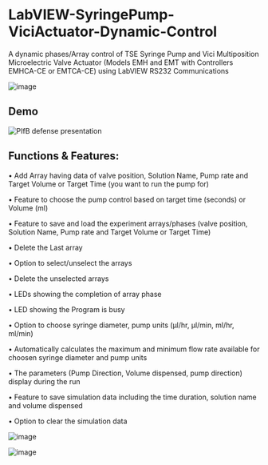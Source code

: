 # LabVIEW-SyringePump-ViciActuator-Dynamic-Control
A dynamic phases/Array control of TSE Syringe Pump and Vici Multiposition Microelectric Valve Actuator (Models EMH and EMT with Controllers EMHCA-CE or EMTCA-CE) using LabVIEW RS232 Communications

![image](https://user-images.githubusercontent.com/45975234/128948404-da7beb32-27c8-4af3-b319-41d5ea2952b9.png)

## Demo
![PIfB defense presentation](https://github.com/hassanharis/LabVIEW-SyringePump-ViciActuator-Dynamic-Control/assets/45975234/e90f53d5-6521-4ce3-b6cc-c93b26977ab7)

 
## Functions & Features:

• Add Array having data of valve position, Solution Name, Pump rate and Target Volume or Target Time (you want to run the pump for)

• Feature to choose the pump control based on target time (seconds) or Volume (ml)

• Feature to save and load the experiment arrays/phases (valve position, Solution Name, Pump rate and Target Volume or Target Time)

• Delete the Last array

• Option to select/unselect the arrays

• Delete the unselected arrays

• LEDs showing the completion of array phase

• LED showing the Program is busy

• Option to choose syringe diameter, pump units (μl/hr, μl/min, ml/hr, ml/min)

• Automatically calculates the maximum and minimum flow rate available for choosen syringe diameter and pump units

• The parameters (Pump Direction, Volume dispensed, pump direction) display during the run

• Feature to save simulation data including the time duration, solution name and volume dispensed

• Option to clear the simulation data

![image](https://github.com/hassanharis/LabVIEW-SyringePump-ViciActuator-Dynamic-Control/assets/45975234/11762fcc-de3d-4e9d-b975-7b08ac98c246)

![image](https://github.com/hassanharis/LabVIEW-SyringePump-ViciActuator-Dynamic-Control/assets/45975234/3dbbc3ce-b1f2-4cb9-8ee5-40b570e7c51c)
